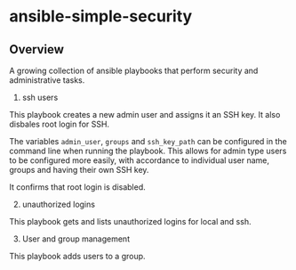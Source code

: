 # ansible-simple-security

## Overview

A growing collection of ansible playbooks that perform security and administrative tasks. 

1. ssh users 

This playbook creates a new admin user and assigns it an SSH key. It also disbales root login for SSH.

The variables `admin_user`, `groups` and `ssh_key_path` can be configured in the command line when running the playbook. This allows for admin type users to be configured more easily, with accordance to individual user name, groups and having their own SSH key. 

It confirms that root login is disabled. 

2. unauthorized logins

This playbook gets and lists unauthorized logins for local and ssh. 


3. User and group management 

This playbook adds users to a group. 

